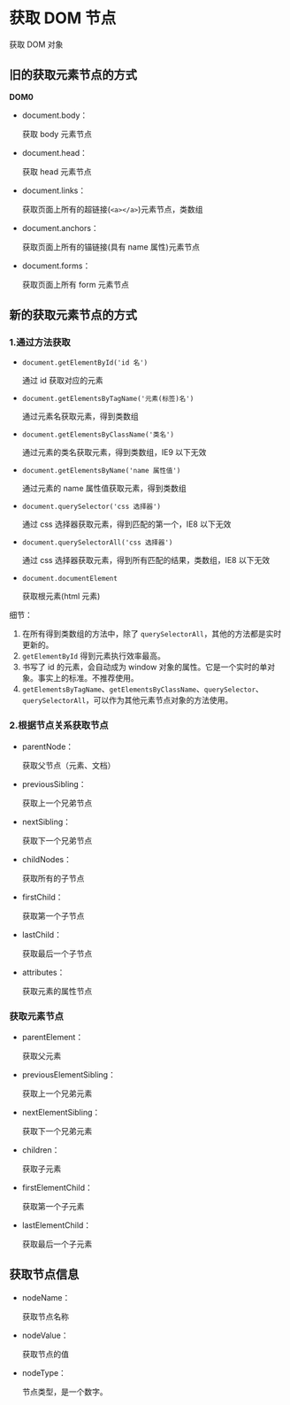 # 获取 DOM 节点

获取 DOM 对象

## 旧的获取元素节点的方式

**DOM0**

- document.body：

  获取 body 元素节点

- document.head：

  获取 head 元素节点

- document.links：

  获取页面上所有的超链接(`<a></a>`)元素节点，类数组

- document.anchors：

  获取页面上所有的锚链接(具有 name 属性)元素节点

- document.forms：

  获取页面上所有 form 元素节点

## 新的获取元素节点的方式

### 1.通过方法获取

- `document.getElementById('id 名')`

  通过 id 获取对应的元素

- `document.getElementsByTagName('元素(标签)名')`

  通过元素名获取元素，得到类数组

- `document.getElementsByClassName('类名')`

  通过元素的类名获取元素，得到类数组，IE9 以下无效

- `document.getElementsByName('name 属性值')`

  通过元素的 name 属性值获取元素，得到类数组

- `document.querySelector('css 选择器')`

  通过 css 选择器获取元素，得到匹配的第一个，IE8 以下无效

- `document.querySelectorAll('css 选择器')`

  通过 css 选择器获取元素，得到所有匹配的结果，类数组，IE8 以下无效

- `document.documentElement`

  获取根元素(html 元素)

细节：

1. 在所有得到类数组的方法中，除了 `querySelectorAll`，其他的方法都是实时更新的。
2. `getElementById` 得到元素执行效率最高。
3. 书写了 id 的元素，会自动成为 window 对象的属性。它是一个实时的单对象。事实上的标准。不推荐使用。
4. `getElementsByTagName`、`getElementsByClassName`、`querySelector`、`querySelectorAll`，可以作为其他元素节点对象的方法使用。

### 2.根据节点关系获取节点

- parentNode：

  获取父节点（元素、文档）

- previousSibling：

  获取上一个兄弟节点

- nextSibling：

  获取下一个兄弟节点

- childNodes：

  获取所有的子节点

- firstChild：

  获取第一个子节点

- lastChild：

  获取最后一个子节点

- attributes：

  获取元素的属性节点

### 获取元素节点

- parentElement：

  获取父元素

- previousElementSibling：

  获取上一个兄弟元素

- nextElementSibling：

  获取下一个兄弟元素

- children：

  获取子元素

- firstElementChild：

  获取第一个子元素

- lastElementChild：

  获取最后一个子元素

## 获取节点信息

- nodeName：

  获取节点名称

- nodeValue：

  获取节点的值

- nodeType：

  节点类型，是一个数字。
